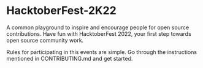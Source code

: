# HacktoberFest-2K22
A common playground to inspire and encourage people for open source contributions. Have fun with HacktoberFest 2022, your first step towards open source community work.

Rules for participating in this events are simple. Go through the instructions mentioned in CONTRIBUTING.md and get started.

